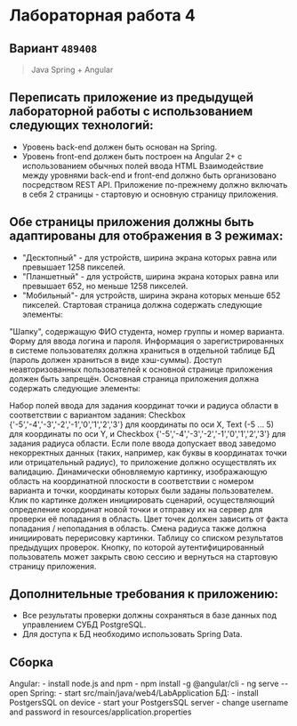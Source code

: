 # Лабораторная работа 4

## Вариант `489408`

> Java Spring + Angular


## Переписать приложение из предыдущей лабораторной работы с использованием следующих технологий:

 - Уровень back-end должен быть основан на Spring.
 - Уровень front-end должен быть построен на Angular 2+ с использованием обычных полей ввода HTML
Взаимодействие между уровнями back-end и front-end должно быть организовано посредством REST API.
Приложение по-прежнему должно включать в себя 2 страницы - стартовую и основную страницу приложения. 


## Обе страницы приложения должны быть адаптированы для отображения в 3 режимах:

 - "Десктопный" - для устройств, ширина экрана которых равна или превышает 1258 пикселей.
 - "Планшетный" - для устройств, ширина экрана которых равна или превышает 652, но меньше 1258 пикселей.
 - "Мобильный"- для устройств, ширина экрана которых меньше 652 пикселей.
Стартовая страница должна содержать следующие элементы:

"Шапку", содержащую ФИО студента, номер группы и номер варианта.
Форму для ввода логина и пароля. Информация о зарегистрированных в системе пользователях должна храниться в отдельной таблице БД (пароль должен храниться в виде хэш-суммы). Доступ неавторизованных пользователей к основной странице приложения должен быть запрещён.
Основная страница приложения должна содержать следующие элементы:

Набор полей ввода для задания координат точки и радиуса области в соответствии с вариантом задания: Checkbox {'-5','-4','-3','-2','-1','0','1','2','3'} для координаты по оси X, Text (-5 ... 5) для координаты по оси Y, и Checkbox {'-5','-4','-3','-2','-1','0','1','2','3'} для задания радиуса области. Если поле ввода допускает ввод заведомо некорректных данных (таких, например, как буквы в координатах точки или отрицательный радиус), то приложение должно осуществлять их валидацию.
Динамически обновляемую картинку, изображающую область на координатной плоскости в соответствии с номером варианта и точки, координаты которых были заданы пользователем. Клик по картинке должен инициировать сценарий, осуществляющий определение координат новой точки и отправку их на сервер для проверки её попадания в область. Цвет точек должен зависить от факта попадания / непопадания в область. Смена радиуса также должна инициировать перерисовку картинки.
Таблицу со списком результатов предыдущих проверок.
Кнопку, по которой аутентифицированный пользователь может закрыть свою сессию и вернуться на стартовую страницу приложения.

## Дополнительные требования к приложению:
- Все результаты проверки должны сохраняться в базе данных под управлением СУБД PostgreSQL.
- Для доступа к БД необходимо использовать Spring Data.

## Сборка 
Angular:
    - install node.js and npm
    - npm install -g @angular/cli
    - ng serve --open
Spring:
    - start src/main/java/web4/LabApplication
БД:
    - install PostgersSQL on device
    - start your PostgersSQL server
    - change username and password in resources/application.properties